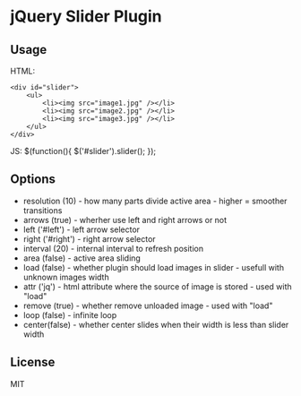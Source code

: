 jQuery Slider Plugin
====================

Usage
-----

HTML:
    <script src="jquery.js"></script> 
    <script src="jquery.timers.js"></script>
    <script src="jquery.slider.js"></script>

    <div id="slider">
        <ul>
            <li><img src="image1.jpg" /></li>
            <li><img src="image2.jpg" /></li>
            <li><img src="image3.jpg" /></li>
        </ul>
    </div>

JS:
    $(function(){
        $('#slider').slider();
    });

Options
-------

* resolution (10) - how many parts divide active area - higher = smoother transitions
* arrows (true) - wherher use left and right arrows or not
* left ('#left') - left arrow selector
* right ('#right') - right arrow selector
* interval (20) - internal interval to refresh position
* area (false) - active area sliding
* load (false) - whether plugin should load images in slider - usefull with unknown images width
* attr ('jq') - html attribute where the source of image is stored - used with "load"
* remove (true) - whether remove unloaded image - used with "load"
* loop (false) - infinite loop
* center(false) - whether center slides when their width is less than slider width


License
-------

MIT